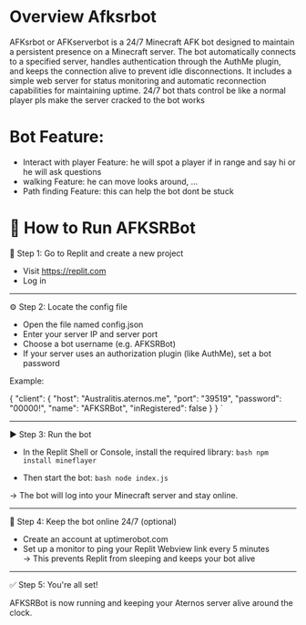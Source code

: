 # Overview Afksrbot

AFKsrbot or AFKserverbot is a 24/7 Minecraft AFK bot designed to maintain a persistent presence on a Minecraft server. The bot automatically connects to a specified server, handles authentication through the AuthMe plugin, and keeps the connection alive to prevent idle disconnections. It includes a simple web server for status monitoring and automatic reconnection capabilities for maintaining uptime.
24/7 bot thats control be like a normal player 
pls make the server cracked to the bot works
# Bot Feature:
- Interact with player Feature: he will spot a player if in range and say hi or he will ask questions
- walking Feature: he can move looks around, ...
- Path finding Feature: this can help the bot dont be stuck
# 🚀 How to Run AFKSRBot
🧩 Step 1: Go to Replit and create a new project

- Visit https://replit.com
- Log in 

---

⚙️ Step 2: Locate the config file

- Open the file named config.json
- Enter your server IP and server port
- Choose a bot username (e.g. AFKSRBot)
- If your server uses an authorization plugin (like AuthMe), set a bot password

Example:

{
  "client": {
    "host": "Australitis.aternos.me",
    "port": "39519",
    "password": "00000!",
    "name": "AFKSRBot",
    "inRegistered": false
  }
}
`

---

▶️ Step 3: Run the bot

- In the Replit Shell or Console, install the required library:
  `bash
  npm install mineflayer
  `

- Then start the bot:
  `bash
  node index.js
  `

→ The bot will log into your Minecraft server and stay online.

---

🔄 Step 4: Keep the bot online 24/7 (optional)

- Create an account at uptimerobot.com
- Set up a monitor to ping your Replit Webview link every 5 minutes  
→ This prevents Replit from sleeping and keeps your bot alive

---

✅ Step 5: You're all set!

AFKSRBot is now running and keeping your Aternos server alive around the clock.
